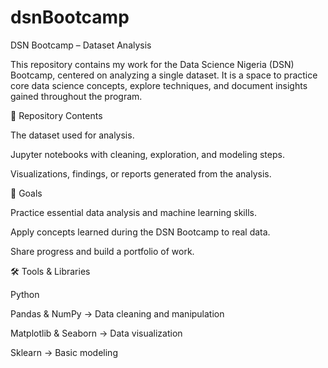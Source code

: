 # dsnBootcamp
DSN Bootcamp – Dataset Analysis

This repository contains my work for the Data Science Nigeria (DSN) Bootcamp, centered on analyzing a single dataset. It is a space to practice core data science concepts, explore techniques, and document insights gained throughout the program.

📂 Repository Contents

The dataset used for analysis.

Jupyter notebooks with cleaning, exploration, and modeling steps.

Visualizations, findings, or reports generated from the analysis.

🎯 Goals 

Practice essential data analysis and machine learning skills.

Apply concepts learned during the DSN Bootcamp to real data.

Share progress and build a portfolio of work.

🛠️ Tools & Libraries 

Python

Pandas & NumPy → Data cleaning and manipulation

Matplotlib & Seaborn → Data visualization

Sklearn → Basic modeling

